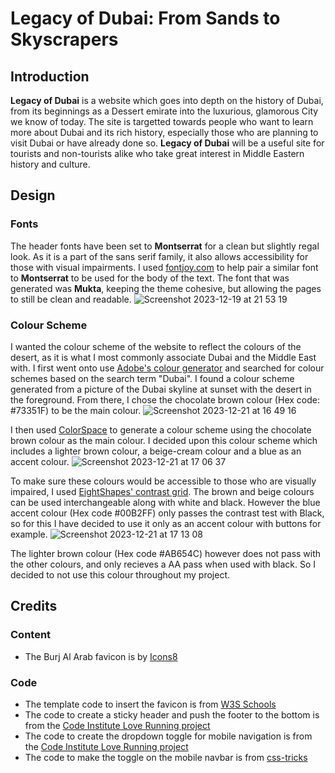 # Legacy of Dubai: From Sands to Skyscrapers
## Introduction
**Legacy of Dubai** is a website which goes into depth on the history of Dubai, from its beginnings as a Dessert emirate into the luxurious, glamorous City we know of today. The site is targetted towards people who want to learn more about Dubai and its rich history, especially those who are planning to visit Dubai or have already done so. **Legacy of Dubai** will be a useful site for tourists and non-tourists alike who take great interest in Middle Eastern history and culture.

## Design
### Fonts

The header fonts have been set to **Montserrat** for a clean but slightly regal look. As it is a part of the sans serif family, it also allows accessibility for those with visual impairments. I used [fontjoy.com](fontjoy.com) to help pair a similar font to **Montserrat** to be used for the body of the text. The font that was generated was **Mukta**, keeping the theme cohesive, but allowing the pages to still be clean and readable.
![Screenshot 2023-12-19 at 21 53 19](https://github.com/mariam138/legacy-of-dubai/assets/150139337/16e55cef-8427-4a0b-b133-d1b277a4bd44)

### Colour Scheme

I wanted the colour scheme of the website to reflect the colours of the desert, as it is what I most commonly associate Dubai and the Middle East with. I first went onto use [Adobe's colour generator](https://color.adobe.com/explore) and searched for colour schemes based on the search term "Dubai". I found a colour scheme generated from a picture of the Dubai skyline at sunset with the desert in the foreground. From there, I chose the chocolate brown colour (Hex code: #73351F) to be the main colour.
![Screenshot 2023-12-21 at 16 49 16](https://github.com/mariam138/legacy-of-dubai/assets/150139337/d1bcd012-fdfe-4c1b-8507-94d6a0c7449b)

I then used [ColorSpace](https://mycolor.space/) to generate a colour scheme using the chocolate brown colour as the main colour. I decided upon this colour scheme which includes a lighter brown colour, a beige-cream colour and a blue as an accent colour.
![Screenshot 2023-12-21 at 17 06 37](https://github.com/mariam138/legacy-of-dubai/assets/150139337/c274b7a4-580a-4fc4-8c90-871ccd10eada)

To make sure these colours would be accessible to those who are visually impaired, I used [EightShapes' contrast grid](https://contrast-grid.eightshapes.com/). The brown and beige colours can be used interchangeable along with white and black. However the blue accent colour (Hex code #00B2FF) only passes the contrast test with Black, so for this I have decided to use it only as an accent colour with buttons for example. ![Screenshot 2023-12-21 at 17 13 08](https://github.com/mariam138/legacy-of-dubai/assets/150139337/53c65327-1b95-4206-a170-ce81ec4ba1a2)

The lighter brown colour (Hex code #AB654C) however does not pass with the other colours, and only recieves a AA pass when used with black. So I decided to not use this colour throughout my project. 

## Credits
### Content

- The Burj Al Arab favicon is by [Icons8](<https://icons8.com/icon/RnOkEfOBUH9P/burj-al-arab>)

### Code

- The template code to insert the favicon is from [W3S Schools](https://www.w3schools.com/html/html_favicon.asp)
- The code to create a sticky header and push the footer to the bottom is from the [Code Institute Love Running project](https://learn.codeinstitute.net/courses/course-v1:CodeInstitute+LRFX101+2023_Q2/courseware/e805068059af42af87681032aa64053f/7525117e5cd144daa2a7b0c57843bbee/)
- The code to create the dropdown toggle for mobile navigation is from the [Code Institute Love Running project](https://learn.codeinstitute.net/courses/course-v1:CodeInstitute+LRFX101+2023_Q2/courseware/e805068059af42af87681032aa64053f/7525117e5cd144daa2a7b0c57843bbee/)
- The code to make the toggle on the mobile navbar is from [css-tricks](https://css-tricks.com/inclusively-hidden/)

